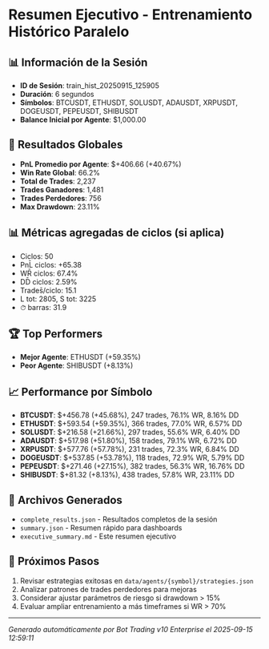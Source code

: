 # Resumen Ejecutivo - Entrenamiento Histórico Paralelo

## 📊 Información de la Sesión
- **ID de Sesión**: train_hist_20250915_125905
- **Duración**: 6 segundos
- **Símbolos**: BTCUSDT, ETHUSDT, SOLUSDT, ADAUSDT, XRPUSDT, DOGEUSDT, PEPEUSDT, SHIBUSDT
- **Balance Inicial por Agente**: $1,000.00

## 🎯 Resultados Globales
- **PnL Promedio por Agente**: $+406.66 (+40.67%)
- **Win Rate Global**: 66.2%
- **Total de Trades**: 2,237
- **Trades Ganadores**: 1,481
- **Trades Perdedores**: 756
- **Max Drawdown**: 23.11%

## 📊 Métricas agregadas de ciclos (si aplica)
- Ciclos: 50
- PnL̄ ciclos: +65.38
- WR̄ ciclos: 67.4%
- DD̄ ciclos: 2.59%
- Trades̄/ciclo: 15.1
- L tot: 2805, S tot: 3225
- ⏱̄ barras: 31.9


## 🏆 Top Performers
- **Mejor Agente**: ETHUSDT (+59.35%)
- **Peor Agente**: SHIBUSDT (+8.13%)

## 📈 Performance por Símbolo
- **BTCUSDT**: $+456.78 (+45.68%), 247 trades, 76.1% WR, 8.16% DD
- **ETHUSDT**: $+593.54 (+59.35%), 366 trades, 77.0% WR, 6.57% DD
- **SOLUSDT**: $+216.58 (+21.66%), 297 trades, 55.6% WR, 6.40% DD
- **ADAUSDT**: $+517.98 (+51.80%), 158 trades, 79.1% WR, 6.72% DD
- **XRPUSDT**: $+577.76 (+57.78%), 231 trades, 72.3% WR, 6.84% DD
- **DOGEUSDT**: $+537.85 (+53.78%), 118 trades, 72.9% WR, 5.79% DD
- **PEPEUSDT**: $+271.46 (+27.15%), 382 trades, 56.3% WR, 16.76% DD
- **SHIBUSDT**: $+81.32 (+8.13%), 438 trades, 57.8% WR, 23.11% DD

## 📁 Archivos Generados
- `complete_results.json` - Resultados completos de la sesión
- `summary.json` - Resumen rápido para dashboards
- `executive_summary.md` - Este resumen ejecutivo

## 🎯 Próximos Pasos
1. Revisar estrategias exitosas en `data/agents/{symbol}/strategies.json`
2. Analizar patrones de trades perdedores para mejoras
3. Considerar ajustar parámetros de riesgo si drawdown > 15%
4. Evaluar ampliar entrenamiento a más timeframes si WR > 70%

---
*Generado automáticamente por Bot Trading v10 Enterprise el 2025-09-15 12:59:11*
